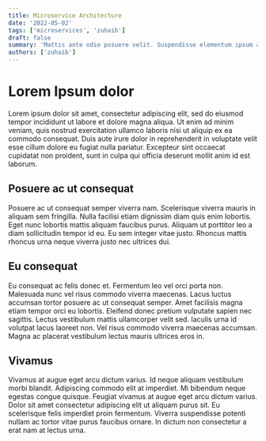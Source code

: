 ```yaml
---
title: Microservice Architecture
date: '2022-05-02'
tags: ['microservices', 'zuhaib']
draft: false
summary: 'Mattis ante odio posuere velit. Suspendisse elementum ipsum augue, quis eleifend libero aliquet in. Fusce ut diam vitae est lacinia tristique. Donec finibus pellentesque ex, et ullamcorper sapien venenatis nec.'
authors: ['zuhaib']
---
```


# Lorem Ipsum dolor

Lorem ipsum dolor sit amet, consectetur adipiscing elit, sed do eiusmod tempor incididunt ut labore et dolore magna aliqua. Ut enim ad minim veniam, quis nostrud exercitation ullamco laboris nisi ut aliquip ex ea commodo consequat. Duis aute irure dolor in reprehenderit in voluptate velit esse cillum dolore eu fugiat nulla pariatur. Excepteur sint occaecat cupidatat non proident, sunt in culpa qui officia deserunt mollit anim id est laborum.

## Posuere ac ut consequat

Posuere ac ut consequat semper viverra nam. Scelerisque viverra mauris in aliquam sem fringilla. Nulla facilisi etiam dignissim diam quis enim lobortis. Eget nunc lobortis mattis aliquam faucibus purus. Aliquam ut porttitor leo a diam sollicitudin tempor id eu. Eu sem integer vitae justo. Rhoncus mattis rhoncus urna neque viverra justo nec ultrices dui.

## Eu consequat

Eu consequat ac felis donec et. Fermentum leo vel orci porta non. Malesuada nunc vel risus commodo viverra maecenas. Lacus luctus accumsan tortor posuere ac ut consequat semper. Amet facilisis magna etiam tempor orci eu lobortis. Eleifend donec pretium vulputate sapien nec sagittis. Lectus vestibulum mattis ullamcorper velit sed. Iaculis urna id volutpat lacus laoreet non. Vel risus commodo viverra maecenas accumsan. Magna ac placerat vestibulum lectus mauris ultrices eros in.

## Vivamus

Vivamus at augue eget arcu dictum varius. Id neque aliquam vestibulum morbi blandit. Adipiscing commodo elit at imperdiet. Mi bibendum neque egestas congue quisque. Feugiat vivamus at augue eget arcu dictum varius. Dolor sit amet consectetur adipiscing elit ut aliquam purus sit. Eu scelerisque felis imperdiet proin fermentum. Viverra suspendisse potenti nullam ac tortor vitae purus faucibus ornare. In dictum non consectetur a erat nam at lectus urna.
